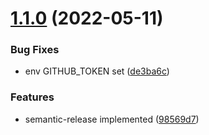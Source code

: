 # [1.1.0](https://github.com/SolomidHero/semantic-release-example/compare/v1.0.0...v1.1.0) (2022-05-11)


### Bug Fixes

* env GITHUB_TOKEN set ([de3ba6c](https://github.com/SolomidHero/semantic-release-example/commit/de3ba6cafb202335abe7421f40674952691940bd))


### Features

* semantic-release implemented ([98569d7](https://github.com/SolomidHero/semantic-release-example/commit/98569d77f8e566566694ca541f73be3fbad05e56))
